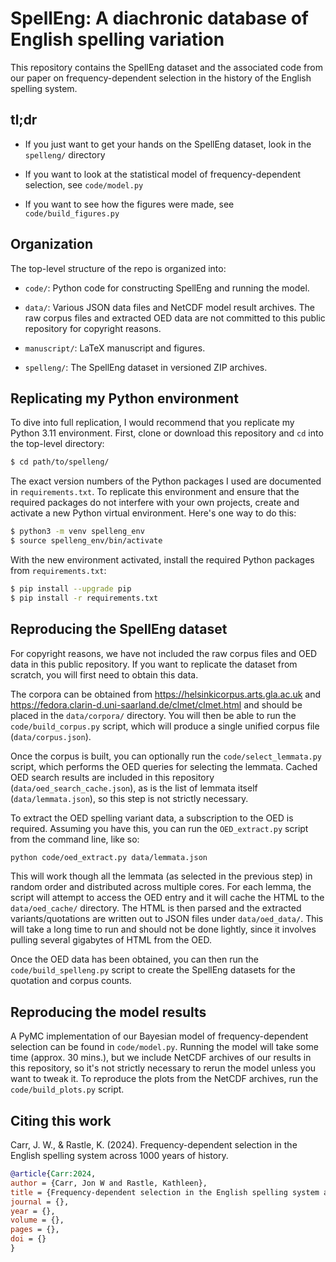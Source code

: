 SpellEng: A diachronic database of English spelling variation
=============================================================

This repository contains the SpellEng dataset and the associated code from our paper on frequency-dependent selection in the history of the English spelling system.


tl;dr
-----

- If you just want to get your hands on the SpellEng dataset, look in the `spelleng/` directory

- If you want to look at the statistical model of frequency-dependent selection, see `code/model.py`

- If you want to see how the figures were made, see `code/build_figures.py`


Organization
------------

The top-level structure of the repo is organized into:

- `code/`: Python code for constructing SpellEng and running the model.

- `data/`: Various JSON data files and NetCDF model result archives. The raw corpus files and extracted OED data are not committed to this public repository for copyright reasons.

- `manuscript/`: LaTeX manuscript and figures.

- `spelleng/`: The SpellEng dataset in versioned ZIP archives.


Replicating my Python environment
---------------------------------

To dive into full replication, I would recommend that you replicate my Python 3.11 environment. First, clone or download this repository and `cd` into the top-level directory:

```bash
$ cd path/to/spelleng/
```

The exact version numbers of the Python packages I used are documented in `requirements.txt`. To replicate this environment and ensure that the required packages do not interfere with your own projects, create and activate a new Python virtual environment. Here's one way to do this:

```bash
$ python3 -m venv spelleng_env
$ source spelleng_env/bin/activate
```

With the new environment activated, install the required Python packages from `requirements.txt`:

```bash
$ pip install --upgrade pip
$ pip install -r requirements.txt
```


Reproducing the SpellEng dataset
--------------------------------

For copyright reasons, we have not included the raw corpus files and OED data in this public repository. If you want to replicate the dataset from scratch, you will first need to obtain this data.

The corpora can be obtained from https://helsinkicorpus.arts.gla.ac.uk and https://fedora.clarin-d.uni-saarland.de/clmet/clmet.html and should be placed in the `data/corpora/` directory. You will then be able to run the `code/build_corpus.py` script, which will produce a single unified corpus file (`data/corpus.json`).

Once the corpus is built, you can optionally run the `code/select_lemmata.py` script, which performs the OED queries for selecting the lemmata. Cached OED search results are included in this repository (`data/oed_search_cache.json`), as is the list of lemmata itself (`data/lemmata.json`), so this step is not strictly necessary.

To extract the OED spelling variant data, a subscription to the OED is required. Assuming you have this, you can run the `OED_extract.py` script from the command line, like so:

```bash
python code/oed_extract.py data/lemmata.json
```

This will work though all the lemmata (as selected in the previous step) in random order and distributed across multiple cores. For each lemma, the script will attempt to access the OED entry and it will cache the HTML to the `data/oed_cache/` directory. The HTML is then parsed and the extracted variants/quotations are written out to JSON files under `data/oed_data/`. This will take a long time to run and should not be done lightly, since it involves pulling several gigabytes of HTML from the OED.

Once the OED data has been obtained, you can then run the `code/build_spelleng.py` script to create the SpellEng datasets for the quotation and corpus counts.


Reproducing the model results
-----------------------------

A PyMC implementation of our Bayesian model of frequency-dependent selection can be found in `code/model.py`. Running the model will take some time (approx. 30 mins.), but we include NetCDF archives of our results in this repository, so it's not strictly necessary to rerun the model unless you want to tweak it. To reproduce the plots from the NetCDF archives, run the `code/build_plots.py` script.


Citing this work
----------------

Carr, J. W., & Rastle, K. (2024). Frequency-dependent selection in the English spelling system across 1000 years of history.

```bibtex
@article{Carr:2024,
author = {Carr, Jon W and Rastle, Kathleen},
title = {Frequency-dependent selection in the English spelling system across 1000 years of history},
journal = {},
year = {},
volume = {},
pages = {},
doi = {}
}
```
